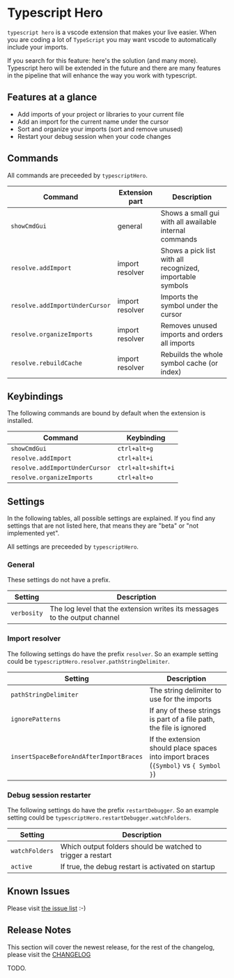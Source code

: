 # Typescript Hero

`typescript hero` is a vscode extension that makes your live easier.
When you are coding a lot of `TypeScript` you may want vscode to automatically
include your imports.

If you search for this feature: here's the solution (and many more). Typescript hero will be extended
in the future and there are many features in the pipeline that will enhance the way you
work with typescript.

## Features at a glance

- Add imports of your project or libraries to your current file
- Add an import for the current name under the cursor
- Sort and organize your imports (sort and remove unused)
- Restart your debug session when your code changes

## Commands

All commands are preceeded by `typescriptHero`.

| Command                        | Extension part  | Description                                               |
| ------------------------------ | --------------- | --------------------------------------------------------- |
| `showCmdGui`                   | general         | Shows a small gui with all awailable internal commands    |
| `resolve.addImport`            | import resolver | Shows a pick list with all recognized, importable symbols |
| `resolve.addImportUnderCursor` | import resolver | Imports the symbol under the cursor                       |
| `resolve.organizeImports`      | import resolver | Removes unused imports and orders all imports             |
| `resolve.rebuildCache`         | import resolver | Rebuilds the whole symbol cache (or index)                |

## Keybindings

The following commands are bound by default when the extension is installed.

| Command                        | Keybinding         |
| ------------------------------ | ------------------ |
| `showCmdGui`                   | `ctrl+alt+g`       |
| `resolve.addImport`            | `ctrl+alt+i`       |
| `resolve.addImportUnderCursor` | `ctrl+alt+shift+i` |
| `resolve.organizeImports`      | `ctrl+alt+o`       |

## Settings

In the following tables, all possible settings are explained. If you find any
settings that are not listed here, that means they are "beta" or "not implemented yet".

All settings are preceeded by `typescriptHero`.

### General

These settings do not have a prefix.

| Setting     | Description                                                                |
| ----------- | -------------------------------------------------------------------------- |
| `verbosity` | The log level that the extension writes its messages to the output channel |

### Import resolver

The following settings do have the prefix `resolver`. So an example setting could be
`typescriptHero.resolver.pathStringDelimiter`.

| Setting                                 | Description                                                                          |
| --------------------------------------- | ------------------------------------------------------------------------------------ |
| `pathStringDelimiter`                   | The string delimiter to use for the imports                                          |
| `ignorePatterns`                        | If any of these strings is part of a file path, the file is ignored                  |
| `insertSpaceBeforeAndAfterImportBraces` | If the extension should place spaces into import braces (`{Symbol}` vs `{ Symbol }`) |

### Debug session restarter

The following settings do have the prefix `restartDebugger`. So an example setting could be
`typescriptHero.restartDebugger.watchFolders`.

| Setting        | Description                                                 |
| -------------- | ----------------------------------------------------------- |
| `watchFolders` | Which output folders should be watched to trigger a restart |
| `active`       | If true, the debug restart is activated on startup          |

## Known Issues

Please visit [the issue list](https://github.com/buehler/typescript-hero/issues) :-)

## Release Notes

This section will cover the newest release, for the rest of the changelog,
please visit the [CHANGELOG](https://github.com/buehler/typescript-hero/blob/master/CHANGELOG.md)

TODO.